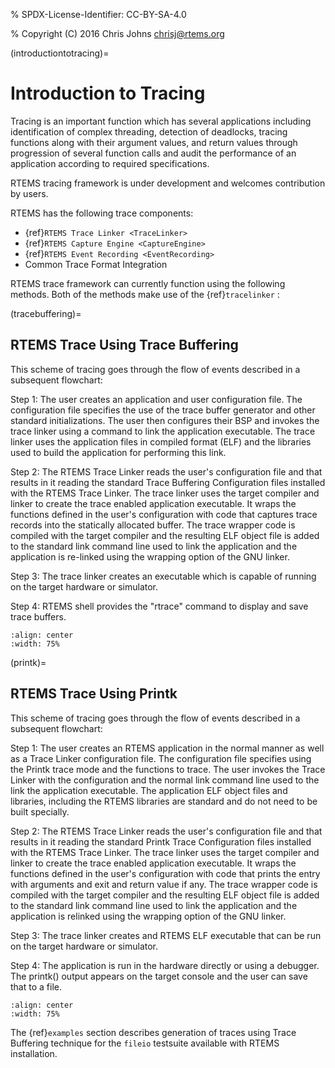 % SPDX-License-Identifier: CC-BY-SA-4.0

% Copyright (C) 2016 Chris Johns <chrisj@rtems.org>

(introductiontotracing)=

# Introduction to Tracing

Tracing is an important function which has several applications including
identification of complex threading, detection of deadlocks, tracing
functions along with their argument values, and return values through
progression of several function calls and audit the performance of an
application according to required specifications.

RTEMS tracing framework is under development and welcomes contribution by users.

RTEMS has the following trace components:

- {ref}`RTEMS Trace Linker <TraceLinker>`
- {ref}`RTEMS Capture Engine <CaptureEngine>`
- {ref}`RTEMS Event Recording <EventRecording>`
- Common Trace Format Integration

RTEMS trace framework can currently function using the following methods. Both
of the methods make use of the {ref}`tracelinker` :

(tracebuffering)=

## RTEMS Trace Using Trace Buffering

This scheme of tracing goes through the flow of events described in a
subsequent flowchart:

Step 1: The user creates an application and user configuration file. The
configuration file specifies the use of the trace buffer generator and other
standard initializations. The user then configures their BSP and invokes the
trace linker using a command to link the application executable. The trace
linker uses the application files in compiled format (ELF) and the libraries
used to build the application for performing this link.

Step 2: The RTEMS Trace Linker reads the user's configuration file and that
results in it reading the standard Trace Buffering Configuration files
installed with the RTEMS Trace Linker. The trace linker uses the target
compiler and linker to create the trace enabled application executable. It
wraps the functions defined in the user's configuration with code that captures
trace records into the statically allocated buffer. The trace wrapper code is
compiled with the target compiler and the resulting ELF object file is added to
the standard link command line used to link the application and the application
is re-linked using the wrapping option of the GNU linker.

Step 3: The trace linker creates an executable which is capable of running on
the target hardware or simulator.

Step 4: RTEMS shell provides the "rtrace" command to display and save trace
buffers.

```{figure} ../../images/user/rtems-trace-buffering.png
:align: center
:width: 75%
```

(printk)=

## RTEMS Trace Using Printk

This scheme of tracing goes through the flow of events described in a subsequent
flowchart:

Step 1: The user creates an RTEMS application in the normal manner as well as a
Trace Linker configuration file. The configuration file specifies using the
Printk trace mode and the functions to trace. The user invokes the Trace Linker
with the configuration and the normal link command line used to the link the
application executable. The application ELF object files and libraries,
including the RTEMS libraries are standard and do not need to be built
specially.

Step 2: The RTEMS Trace Linker reads the user's configuration file and that
results in it reading the standard Printk Trace Configuration files installed
with the RTEMS Trace Linker. The trace linker uses the target compiler and
linker to create the trace enabled application executable. It wraps the
functions defined in the user's configuration with code that prints the entry
with arguments and exit and return value if any. The trace wrapper code is
compiled with the target compiler and the resulting ELF object file is added to
the standard link command line used to link the application and the application
is relinked using the wrapping option of the GNU linker.

Step 3: The trace linker creates and RTEMS ELF executable that can be run on the
target hardware or simulator.

Step 4: The application is run in the hardware directly or using a debugger. The
printk() output appears on the target console and the user can save that to a
file.

```{figure} ../../images/user/rtems-trace-printk.png
:align: center
:width: 75%
```

The {ref}`examples` section describes generation of traces using Trace Buffering
technique for the `fileio` testsuite available with RTEMS installation.
